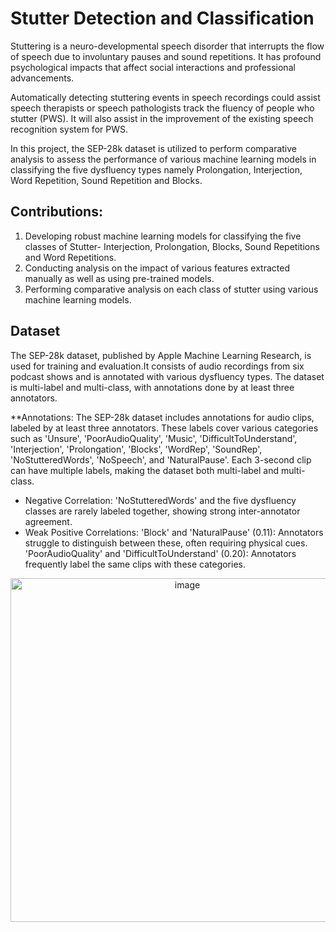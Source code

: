 # Stutter Detection and Classification

Stuttering is a neuro-developmental speech disorder that interrupts the flow of speech due to involuntary pauses and sound repetitions. It has profound psychological impacts that affect social interactions and professional advancements. 

Automatically detecting stuttering events in speech recordings could assist speech therapists or speech pathologists track the fluency of people who stutter (PWS). It will also assist in the improvement of the existing speech recognition system for PWS. 

In this project, the SEP-28k dataset is utilized to perform comparative analysis to assess the performance of various machine learning models in classifying the five dysfluency types namely Prolongation, Interjection, Word Repetition, Sound Repetition and Blocks.

## Contributions:

 1. Developing robust machine learning models for classifying the five classes of Stutter- Interjection, Prolongation, Blocks, Sound Repetitions and Word Repetitions.
 2. Conducting analysis on the impact of various features extracted manually as well as using pre-trained models.
 3. Performing comparative analysis on each class of stutter using various machine learning models. 

## Dataset
The SEP-28k dataset, published by Apple Machine Learning Research, is used for training and evaluation.It consists of audio recordings from six podcast shows and is annotated with various dysfluency types. The dataset is multi-label and multi-class, with annotations done by at least three annotators.

**Annotations: The SEP-28k dataset includes annotations for audio clips, labeled by at least three annotators. These labels cover various categories such as 'Unsure', 'PoorAudioQuality', 'Music', 'DifficultToUnderstand', 'Interjection', 'Prolongation', 'Blocks', 'WordRep', 'SoundRep', 'NoStutteredWords', 'NoSpeech', and 'NaturalPause'. Each 3-second clip can have multiple labels, making the dataset both multi-label and multi-class. 
- Negative Correlation: 'NoStutteredWords' and the five dysfluency classes are rarely labeled together, showing strong inter-annotator agreement.
- Weak Positive Correlations:
'Block' and 'NaturalPause' (0.11): Annotators struggle to distinguish between these, often requiring physical cues.
'PoorAudioQuality' and 'DifficultToUnderstand' (0.20): Annotators frequently label the same clips with these categories.
   


<p align="center">
    <img width="550" alt="image" src="https://github.com/Ramitha-V/Stutter-Detection-and-Classification/assets/162662008/bd132e26-b6da-4016-a542-19843db8c81a">
</p>





